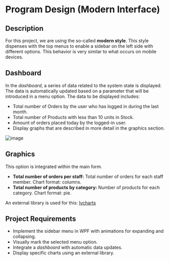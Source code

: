# Program Design (Modern Interface)

## Description

For this project, we are using the so-called **modern style**. This style dispenses with the top menus to enable a sidebar on the left side with different options. This behavior is very similar to what occurs on mobile devices.

## Dashboard

In the *dashboard*, a series of data related to the system state is displayed. The data is automatically updated based on a parameter that will be introduced in a menu option. The data to be displayed includes:
- Total number of Orders by the user who has logged in during the last month.
- Total number of Products with less than 10 units in Stock.
- Amount of orders placed today by the logged-in user.
- Display graphs that are described in more detail in the graphics section.
  
![image](https://github.com/Poganutrox/BikeStoreWPF/assets/63597815/cafc65a1-265c-4188-9bb1-f79920af2258)


## Graphics

This option is integrated within the main form.
- **Total number of orders per staff:** Total number of orders for each staff member. Chart format: columns.
- **Total number of products by category:** Number of products for each category. Chart format: pie.

An external library is used for this: [lvcharts](https://lvcharts.net/)

## Project Requirements

- Implement the sidebar menu in WPF with animations for expanding and collapsing.
- Visually mark the selected menu option.
- Integrate a *dashboard* with automatic data updates.
- Display specific charts using an external library.
